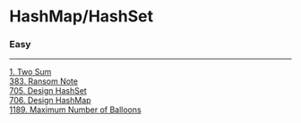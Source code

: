 # HashMap/HashSet

### Easy
---
[1. Two Sum](solutions/0001-Two%20Sum.md)</br>
[383. Ransom Note](solutions/0383-Ransom%20Note.md)</br>
[705. Design HashSet](solutions/0705-Design%20HashSet.md)</br>
[706. Design HashMap](solutions/0706-Design%20HashMap.md)</br>
[1189. Maximum Number of Balloons](solutions/1189-Maximum%20Number%20of%20Balloons.md)</br>